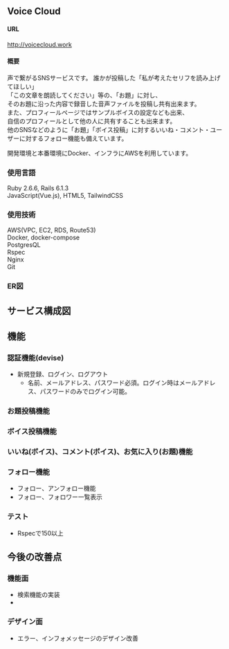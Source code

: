 ## Voice Cloud

#### URL
http://voicecloud.work

#### 概要
声で繋がるSNSサービスです。
誰かが投稿した「私が考えたセリフを読み上げてほしい」  
「この文章を朗読してください」等の、「お題」に対し、  
そのお題に沿った内容で録音した音声ファイルを投稿し共有出来ます。  
また、プロフィールページではサンプルボイスの設定なども出来、  
自信のプロフィールとして他の人に共有することも出来ます。  
他のSNSなどのように「お題」「ボイス投稿」に対するいいね・コメント・ユーザーに対するフォロー機能も備えています。

開発環境と本番環境にDocker、インフラにAWSを利用しています。

### 使用言語
Ruby 2.6.6, Rails 6.1.3  
JavaScript(Vue.js), HTML5, TailwindCSS

### 使用技術
AWS(VPC, EC2, RDS, Route53)  
Docker, docker-compose  
PostgresQL  
Rspec  
Nginx  
Git

### ER図


## サービス構成図


## 機能
### 認証機能(devise)
- 新規登録、ログイン、ログアウト
  - 名前、メールアドレス、パスワード必須。ログイン時はメールアドレス、パスワードのみでログイン可能。

### お題投稿機能
### ボイス投稿機能
### いいね(ボイス)、コメント(ボイス)、お気に入り(お題)機能
### フォロー機能
- フォロー、アンフォロー機能
- フォロー、フォロワー一覧表示
### テスト
- Rspecで150以上


## 今後の改善点
### 機能面
- 検索機能の実装
- 
### デザイン面
- エラー、インフォメッセージのデザイン改善
